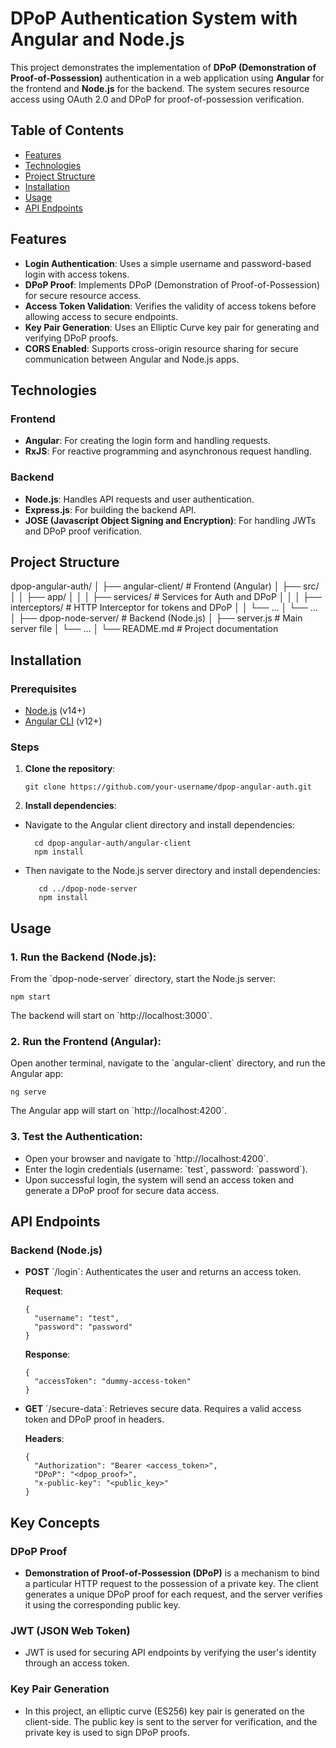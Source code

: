 # DPoP Authentication System with Angular and Node.js

This project demonstrates the implementation of **DPoP (Demonstration of Proof-of-Possession)** authentication in a web application using **Angular** for the frontend and **Node.js** for the backend. The system secures resource access using OAuth 2.0 and DPoP for proof-of-possession verification.

## Table of Contents

- [Features](#features)
- [Technologies](#technologies)
- [Project Structure](#project-structure)
- [Installation](#installation)
- [Usage](#usage)
- [API Endpoints](#api-endpoints)

## Features

- **Login Authentication**: Uses a simple username and password-based login with access tokens.
- **DPoP Proof**: Implements DPoP (Demonstration of Proof-of-Possession) for secure resource access.
- **Access Token Validation**: Verifies the validity of access tokens before allowing access to secure endpoints.
- **Key Pair Generation**: Uses an Elliptic Curve key pair for generating and verifying DPoP proofs.
- **CORS Enabled**: Supports cross-origin resource sharing for secure communication between Angular and Node.js apps.

## Technologies

### Frontend

- **Angular**: For creating the login form and handling requests.
- **RxJS**: For reactive programming and asynchronous request handling.

### Backend

- **Node.js**: Handles API requests and user authentication.
- **Express.js**: For building the backend API.
- **JOSE (Javascript Object Signing and Encryption)**: For handling JWTs and DPoP proof verification.

## Project Structure

dpop-angular-auth/
│
├── angular-client/ # Frontend (Angular)
│ ├── src/
│ │ ├── app/
│ │ │ ├── services/ # Services for Auth and DPoP
│ │ │ ├── interceptors/ # HTTP Interceptor for tokens and DPoP
│ │ └── ...
│ └── ...
│
├── dpop-node-server/ # Backend (Node.js)
│ ├── server.js # Main server file
│ └── ...
│
└── README.md # Project documentation

## Installation

### Prerequisites

- [Node.js](https://nodejs.org/) (v14+)
- [Angular CLI](https://angular.io/guide/setup-local) (v12+)

### Steps

1.  **Clone the repository**:

        git clone https://github.com/your-username/dpop-angular-auth.git

2.  **Install dependencies**:

- Navigate to the Angular client directory and install dependencies:

        cd dpop-angular-auth/angular-client
        npm install

- Then navigate to the Node.js server directory and install dependencies:

         cd ../dpop-node-server
         npm install

## Usage

### 1. **Run the Backend (Node.js)**:

From the \`dpop-node-server\` directory, start the Node.js server:

    npm start

The backend will start on \`http://localhost:3000\`.

### 2. **Run the Frontend (Angular)**:

Open another terminal, navigate to the \`angular-client\` directory, and run the Angular app:

    ng serve

The Angular app will start on \`http://localhost:4200\`.

### 3. **Test the Authentication**:

- Open your browser and navigate to \`http://localhost:4200\`.
- Enter the login credentials (username: \`test\`, password: \`password\`).
- Upon successful login, the system will send an access token and generate a DPoP proof for secure data access.

## API Endpoints

### Backend (Node.js)

- **POST** \`/login\`: Authenticates the user and returns an access token.

  **Request**:

      {
        "username": "test",
        "password": "password"
      }

  **Response**:

      {
        "accessToken": "dummy-access-token"
      }

- **GET** \`/secure-data\`: Retrieves secure data. Requires a valid access token and DPoP proof in headers.

  **Headers**:

      {
        "Authorization": "Bearer <access_token>",
        "DPoP": "<dpop_proof>",
        "x-public-key": "<public_key>"
      }

## Key Concepts

### DPoP Proof

- **Demonstration of Proof-of-Possession (DPoP)** is a mechanism to bind a particular HTTP request to the possession of a private key. The client generates a unique DPoP proof for each request, and the server verifies it using the corresponding public key.

### JWT (JSON Web Token)

- JWT is used for securing API endpoints by verifying the user's identity through an access token.

### Key Pair Generation

- In this project, an elliptic curve (ES256) key pair is generated on the client-side. The public key is sent to the server for verification, and the private key is used to sign DPoP proofs.
